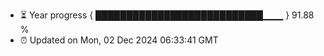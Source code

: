 - ⏳ Year progress { ███████████████████████████▁▁▁ } 91.88 %
- ⏰ Updated on Mon, 02 Dec 2024 06:33:41 GMT

